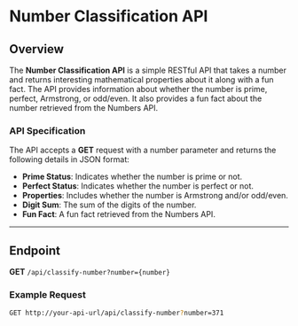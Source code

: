 # Number Classification API

## Overview
The **Number Classification API** is a simple RESTful API that takes a number and returns interesting mathematical properties about it along with a fun fact. The API provides information about whether the number is prime, perfect, Armstrong, or odd/even. It also provides a fun fact about the number retrieved from the Numbers API.

### API Specification
The API accepts a **GET** request with a number parameter and returns the following details in JSON format:

- **Prime Status**: Indicates whether the number is prime or not.
- **Perfect Status**: Indicates whether the number is perfect or not.
- **Properties**: Includes whether the number is Armstrong and/or odd/even.
- **Digit Sum**: The sum of the digits of the number.
- **Fun Fact**: A fun fact retrieved from the Numbers API.

---

## Endpoint

**GET** `/api/classify-number?number={number}`

### Example Request

```bash
GET http://your-api-url/api/classify-number?number=371

